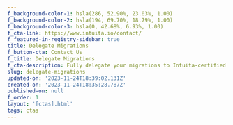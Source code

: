 ```yaml
---
f_background-color-1: hsla(286, 52.90%, 23.03%, 1.00)
f_background-color-2: hsla(194, 69.70%, 18.79%, 1.00)
f_background-color-3: hsla(0, 42.68%, 6.93%, 1.00)
f_cta-link: https://www.intuita.io/contact/
f_featured-in-registry-sidebar: true
title: Delegate Migrations
f_button-cta: Contact Us
f_title: Delegate Migrations
f_cta-description: Fully delegate your migrations to Intuita-certified experts.
slug: delegate-migrations
updated-on: '2023-11-24T18:39:02.131Z'
created-on: '2023-11-24T18:35:28.787Z'
published-on: null
f_order: 1
layout: '[ctas].html'
tags: ctas
---
```



